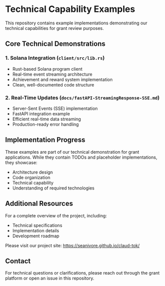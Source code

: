 # Technical Capability Examples

This repository contains example implementations demonstrating our technical capabilities for grant review purposes.

## Core Technical Demonstrations

### 1. Solana Integration (`client/src/lib.rs`)
- Rust-based Solana program client
- Real-time event streaming architecture
- Achievement and reward system implementation
- Clean, well-documented code structure

### 2. Real-Time Updates (`docs/fastAPI-StreamingResponse-SSE.md`)
- Server-Sent Events (SSE) implementation
- FastAPI integration example
- Efficient real-time data streaming
- Production-ready error handling

## Implementation Progress

These examples are part of our technical demonstration for grant applications. While they contain TODOs and placeholder implementations, they showcase:
- Architecture design
- Code organization
- Technical capability
- Understanding of required technologies

## Additional Resources
For a complete overview of the project, including:
- Technical specifications
- Implementation details
- Development roadmap

Please visit our project site: https://seanivore.github.io/claud-tok/

## Contact
For technical questions or clarifications, please reach out through the grant platform or open an issue in this repository. 